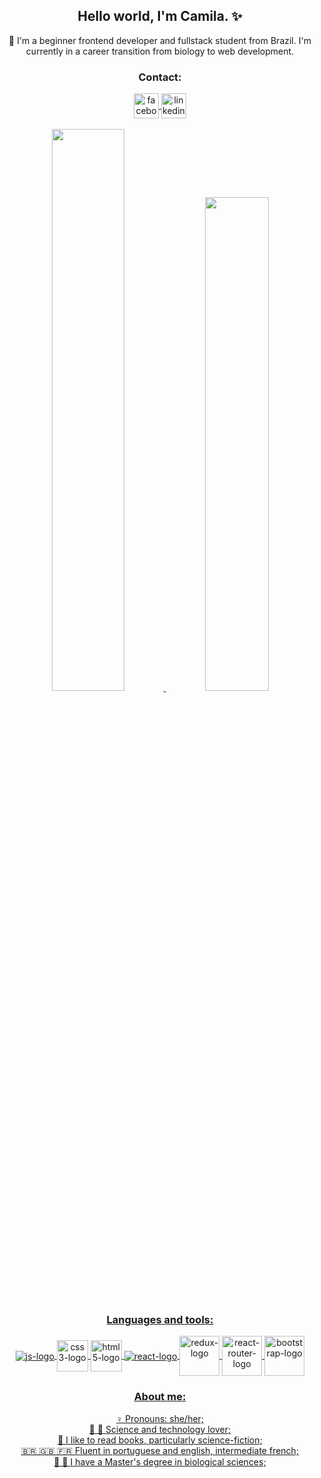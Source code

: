 <h2 align="center">Hello world, I'm Camila. ✨</h1>
<p align="center"> 🐣 I'm a beginner frontend developer and fullstack student from Brazil. I'm currently in a career transition from biology to web development.</p>
<div align="center">
<h3 align="center">Contact:</h3>
  <a href="https://www.facebook.com/camila.pereira.1253">
    <img align="center" alt="facebook-logo" width="40" src="https://user-images.githubusercontent.com/82237188/133944685-303304b5-a17b-4a55-8a12-427bb5adb3ee.png">
  </a>
  <a href="https://www.linkedin.com/in/camila-malvessi-pereira/">
    <img align="center" alt="linkedin-logo" width="40" src="https://user-images.githubusercontent.com/82237188/133944688-771607c8-77ac-46e0-89ad-0062dbbe4f28.png"
  </a>
</div>
<br>
<div align="center" style="display: inline_block">
  <img width="48%" src="https://github-readme-stats.vercel.app/api?username=camila-mp&show_icons=true&theme=ocean_dark&include_all_commits=true&count_private=true"/>
  <img width="45%" src="https://github-readme-stats.vercel.app/api/top-langs/?username=camila-mp&layout=compact&langs_count=7&theme=ocean_dark"/>
</div>
<h3 align="center">Languages and tools:</h3>
<p></p>
<div align="center" style="display: inline_block">
  <img align="center" alt="js-logo" src="https://user-images.githubusercontent.com/82237188/133940897-1b9e2f2b-97f6-4e80-8515-5886168d2b40.png">
  <img align="center" alt="css3-logo" width="50" src="https://user-images.githubusercontent.com/82237188/133941365-4f7db70a-1240-49e4-8cf3-dc557324709c.png">
  <img align="center" alt="html5-logo" width="50" src="https://user-images.githubusercontent.com/82237188/133941349-17933de9-cbfa-4955-8ccf-1c4fd0e40397.png">
  <img align="center" alt="react-logo" src="https://user-images.githubusercontent.com/82237188/133941100-2e6d43c1-1adc-48d5-8392-a266f22640ac.png">
  <img align="center" alt="redux-logo" width="64" src="https://user-images.githubusercontent.com/82237188/133941103-b8f82a31-cdcf-4ddf-bbbf-fc6b535a0d35.png">
  <img align="center" alt="react-router-logo" width="64" src="https://user-images.githubusercontent.com/82237188/133941367-b505c52e-585c-4212-97ec-950d48898beb.png">
  <img align="center" alt="bootstrap-logo" width="64" src="https://user-images.githubusercontent.com/82237188/133941647-264f6514-34b7-48c4-af4a-5b613f392a7b.png">
</div>
<h3 align="center">About me:</h3>
<div align="center">
  <p>♀️ Pronouns: she/her;<br>🔬 🚀 Science and technology lover;<br>📖 I like to read books, particularly science-fiction;<br>🇧🇷 🇬🇧 🇫🇷 Fluent in portuguese and english, intermediate french;<br>🌱 🧬 I have a Master's degree in biological sciences;</p>
</div>
